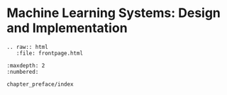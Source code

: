 Machine Learning Systems: Design and Implementation
=========================

```eval_rst
.. raw:: html
   :file: frontpage.html
```

```toc
:maxdepth: 2
:numbered:

chapter_preface/index
```

